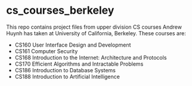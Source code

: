 # cs_courses_berkeley
This repo contains project files from upper division CS courses Andrew Huynh has taken at University of California, Berkeley. These courses are:
* CS160 User Interface Design and Development
* CS161 Computer Security
* CS168 Introduction to the Internet: Architecture and Protocols
* CS170 Efficient Algorithms and Intractable Problems
* CS186 Introduction to Database Systems
* CS188 Introduction to Artificial Intelligence
